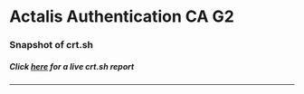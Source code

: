 # Actalis Authentication CA G2
### Snapshot of crt.sh
##### Click [here](https://crt.sh/?q=DAC7DA26662D6E3BE0423F8639623C6D5A3B3F3E09E38B44DACCD02972300D24) for a live crt.sh report

---

